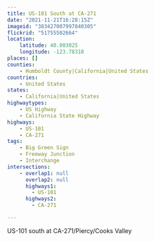 ```yaml
---
title: US-101 South at CA-271
date: "2021-11-21T16:28:15Z"
imageid: "383427007997840305"
flickrid: "51755502664"
location:
    latitude: 40.003025
    longitude: -123.78318
places: []
counties:
    - Humboldt County|California|United States
countries:
    - United States
states:
    - California|United States
highwaytypes:
    - US Highway
    - California State Highway
highways:
    - US-101
    - CA-271
tags:
    - Big Green Sign
    - Freeway Junction
    - Interchange
intersections:
    - overlap1: null
      overlap2: null
      highways1:
        - US-101
      highways2:
        - CA-271

---
```

US-101 south at CA-271/Piercy/Cooks Valley